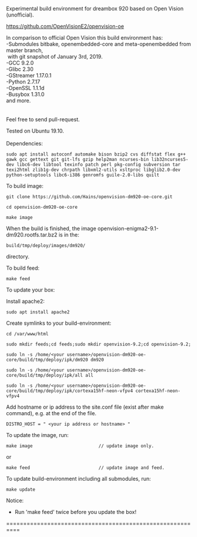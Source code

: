 Experimental build environment for dreambox 920 based on Open Vision (unofficial).

https://github.com/OpenVisionE2/openvision-oe

In comparison to official Open Vision this build environment has:<br>
-Submodules bitbake, openembedded-core and meta-openembedded from master branch,<br>
&nbsp;with git snapshot of January 3rd, 2019.<br>
-GCC 9.2.0<br>
-Glibc 2.30<br>
-GStreamer 1.17.0.1<br>
-Python 2.7.17<br>
-OpenSSL 1.1.1d<br>
-Busybox 1.31.0<br>
and more.<br>
<br>
<br>
Feel free to send pull-request.

Tested on Ubuntu 19.10.
<br>
<br>
Dependencies:
```
sudo apt install autoconf automake bison bzip2 cvs diffstat flex g++ gawk gcc gettext git git-lfs gzip help2man ncurses-bin lib32ncurses5-dev libc6-dev libtool texinfo patch perl pkg-config subversion tar texi2html zlib1g-dev chrpath libxml2-utils xsltproc libglib2.0-dev python-setuptools libc6-i386 genromfs guile-2.0-libs quilt
```
To build image:
```
git clone https://github.com/Hains/openvision-dm920-oe-core.git

cd openvision-dm920-oe-core

make image
```
When the build is finished, the image openvision-enigma2-9.1-dm920.rootfs.tar.bz2 is in the:
```
build/tmp/deploy/images/dm920/
```
directory.

To build feed:
```
make feed
```

To update your box:

Install apache2:
```
sudo apt install apache2
```
Create symlinks to your build-environment:
```
cd /var/www/html

sudo mkdir feeds;cd feeds;sudo mkdir openvision-9.2;cd openvision-9.2;

sudo ln -s /home/<your username>/openvision-dm920-oe-core/build/tmp/deploy/ipk/dm920 dm920 

sudo ln -s /home/<your username>/openvision-dm920-oe-core/build/tmp/deploy/ipk/all all

sudo ln -s /home/<your username>/openvision-dm920-oe-core/build/tmp/deploy/ipk/cortexa15hf-neon-vfpv4 cortexa15hf-neon-vfpv4
```
Add hostname or ip address to the site.conf file (exist after make command), e.g. at the end of the file.
```
DISTRO_HOST = " <your ip address or hostname> "
```
To update the image, run:
```
make image                         // update image only.
```
or  
```
make feed                          // update image and feed.
```

To update build-environment including all submodules, run:
```
make update
```

Notice: 
* Run 'make feed' twice before you update the box!

==========================================================
